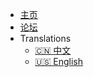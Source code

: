 - [主页](/)
- [论坛](https://mc.dfrobot.com.cn)
- Translations
    - [:cn: 中文](/zh-cn/)
    - [:us: English](/en-us/)
    